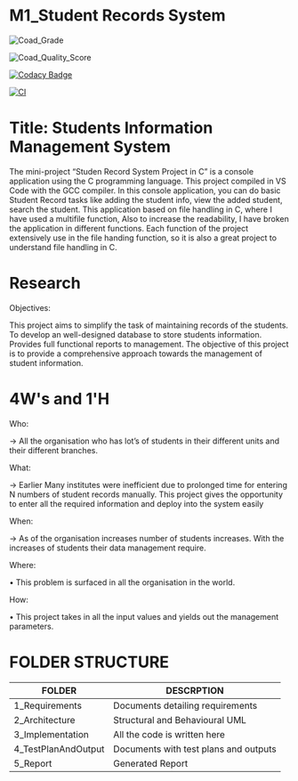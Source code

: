
# M1_Student Records System

![Coad_Grade](https://api.codiga.io/project/29912/status/svg)

![Coad_Quality_Score](https://api.codiga.io/project/29912/score/svg)

[![Codacy Badge](https://api.codacy.com/project/badge/Grade/75b7c4b5dfa14b148f710c262c79498e)](https://app.codacy.com/gh/Naresh199726/M1_Student_record_system?utm_source=github.com&utm_medium=referral&utm_content=Naresh199726/M1_Student_record_system&utm_campaign=Badge_Grade_Settings)

[![CI](https://github.com/Naresh199726/M1_Student_record_system/actions/workflows/main.yml/badge.svg?branch=main)](https://github.com/Naresh199726/M1_Student_record_system/actions/workflows/main.yml)



# Title: Students Information Management System

The mini-project “Studen Record System Project in C” is a console application using the C programming language. This project compiled in VS Code with the GCC compiler. In this console application, you can do basic Student Record tasks like adding the student info, view the added student, search the student. This application based on file handling in C, where I have used a multifile function, Also to increase the readability, I have broken the application in different functions. Each function of the project extensively use in the file handing function, so it is also a great project to understand file handling in C.

# Research

Objectives:
 
 This project aims to simplify the task of maintaining records of the students. 
 To develop an well-designed database to store students information. 
 Provides full functional reports to management.
 The objective of this project is to provide a comprehensive approach towards the management of student information.

 # 4W's and 1'H

 Who:

-> All the organisation who has lot’s of students in their different units and their different branches.

What:

-> Earlier Many institutes were inefficient due to prolonged time for entering N numbers of student records manually. This project gives the opportunity to enter all the required information and deploy into the system easily

When:

-> As of the organisation increases number of students increases. With the increases of students their data management require.

Where:

• This problem is surfaced in all the organisation in the world.

How:

• This project takes in all the input values and yields out the management parameters.



# FOLDER STRUCTURE

|FOLDER	             |  DESCRPTION                            |
|------------------- |--------------------------------------  |
|1_Requirements  	   | Documents detailing requirements       |     
|2_Architecture  	   | Structural and Behavioural UML         |
|3_Implementation	   |  All the code is written here          |
|4_TestPlanAndOutput |	 Documents with test plans and outputs |
|5_Report	           |  Generated Report                      |
